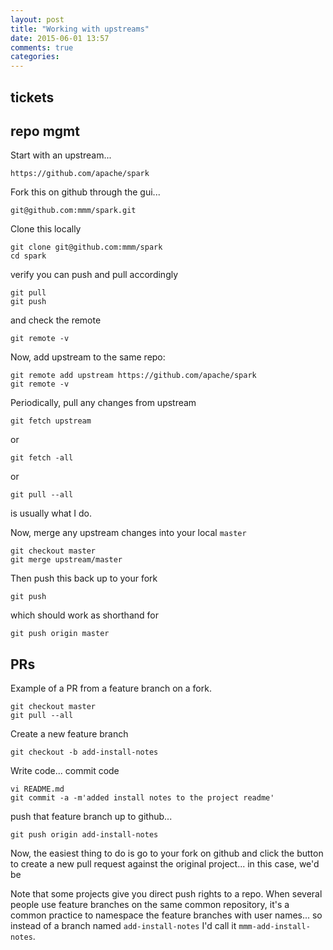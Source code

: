 ```yaml
---
layout: post
title: "Working with upstreams"
date: 2015-06-01 13:57
comments: true
categories: 
---
```





## tickets


## repo mgmt

Start with an upstream...

    https://github.com/apache/spark

Fork this on github through the gui...

    git@github.com:mmm/spark.git

Clone this locally

    git clone git@github.com:mmm/spark
    cd spark

verify you can push and pull accordingly

    git pull
    git push

and check the remote

    git remote -v

Now, add upstream to the same repo:

    git remote add upstream https://github.com/apache/spark
    git remote -v

Periodically, pull any changes from upstream

    git fetch upstream

or 

    git fetch -all

or

    git pull --all

is usually what I do.

Now, merge any upstream changes into your local `master`

    git checkout master
    git merge upstream/master

Then push this back up to your fork

    git push 

which should work as shorthand for 

    git push origin master


## PRs

Example of a PR from a feature branch on a fork.

    git checkout master
    git pull --all

Create a new feature branch

    git checkout -b add-install-notes

Write code... commit code

    vi README.md
    git commit -a -m'added install notes to the project readme'
    
push that feature branch up to github...

    git push origin add-install-notes

Now, the easiest thing to do is go to your fork on github
and click the button to create a new pull request against the
original project... in this case, we'd be 



Note that some projects give you direct push rights to a repo.  When several
people use feature branches on the same common repository, it's a common
practice to namespace the feature branches with user names... so instead of a
branch named `add-install-notes` I'd call it `mmm-add-install-notes`.



